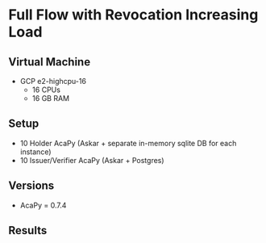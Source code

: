 # Full Flow with Revocation Increasing Load

## Virtual Machine
- GCP e2-highcpu-16
  - 16 CPUs
  - 16 GB RAM

## Setup
- 10 Holder AcaPy (Askar + separate in-memory sqlite DB for each instance)
- 10 Issuer/Verifier AcaPy (Askar + Postgres) 

## Versions
- AcaPy = 0.7.4

## Results
